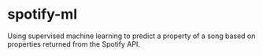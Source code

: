 # spotify-ml

Using supervised machine learning to predict a property of a song based on properties returned from the Spotify API.